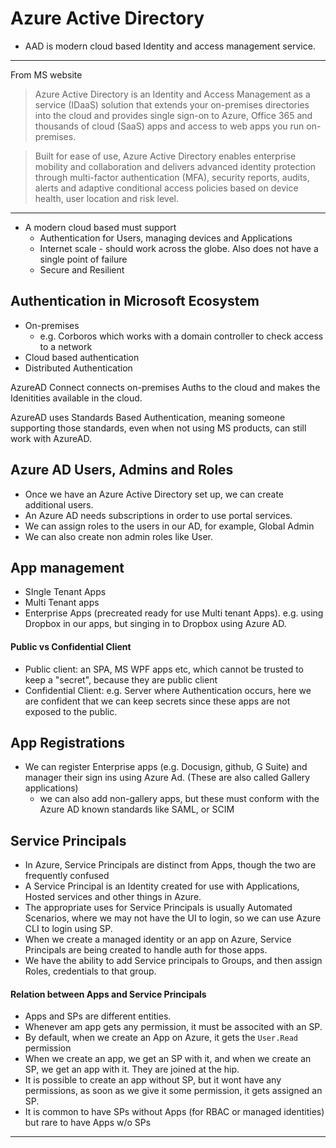 # Azure Active Directory

- AAD is modern cloud based Identity and access management service.

---

From MS website

> Azure Active Directory is an Identity and Access Management as a service (IDaaS) solution that extends your on-premises directories into the cloud and provides single sign-on to Azure, Office 365 and thousands of cloud (SaaS) apps and access to web apps you run on-premises.

> Built for ease of use, Azure Active Directory enables enterprise mobility and collaboration and delivers advanced identity protection through multi-factor authentication (MFA), security reports, audits, alerts and adaptive conditional access policies based on device health, user location and risk level.

---

- A modern cloud based must support
  - Authentication for Users, managing devices and Applications
  - Internet scale - should work across the globe. Also does not have a single point of failure
  - Secure and Resilient

## Authentication in Microsoft Ecosystem

- On-premises
  - e.g. Corboros which works with a domain controller to check access to a network
- Cloud based authentication
- Distributed Authentication

AzureAD Connect connects on-premises Auths to the cloud and makes the Idenitities available in the cloud.

AzureAD uses Standards Based Authentication, meaning someone supporting those standards, even when not using MS products, can still work with AzureAD.

## Azure AD Users, Admins and Roles

- Once we have an Azure Active Directory set up, we can create additional users.
- An Azure AD needs subscriptions in order to use portal services.
- We can assign roles to the users in our AD, for example, Global Admin
- We can also create non admin roles like User.

## App management

- SIngle Tenant Apps
- Multi Tenant apps
- Enterprise Apps (precreated ready for use Multi tenant Apps). e.g. using Dropbox in our apps, but singing in to Dropbox using Azure AD.

#### Public vs Confidential Client

- Public client: an SPA, MS WPF apps etc, which cannot be trusted to keep a "secret", because they are public client
- Confidential Client: e.g. Server where Authentication occurs, here we are confident that we can keep secrets since these apps are not exposed to the public.

## App Registrations

- We can register Enterprise apps (e.g. Docusign, github, G Suite) and manager their sign ins using Azure Ad. (These are also called Gallery applications)
  - we can also add non-gallery apps, but these must conform with the Azure AD known standards like SAML, or SCIM

## Service Principals

- In Azure, Service Principals are distinct from Apps, though the two are frequently confused
- A Service Principal is an Identity created for use with Applications, Hosted services and other things in Azure.
- The appropriate uses for Service Principals is usually Automated Scenarios, where we may not have the UI to login, so we can use Azure CLI to login using SP.
- When we create a managed identity or an app on Azure, Service Principals are being created to handle auth for those apps.
- We have the ability to add Service principals to Groups, and then assign Roles, credentials to that group.

#### Relation between Apps and Service Principals

- Apps and SPs are different entities.
- Whenever am app gets any permission, it must be associted with an SP.
- By default, when we create an App on Azure, it gets the `User.Read` permission
- When we create an app, we get an SP with it, and when we create an SP, we get an app with it. They are joined at the hip.
- It is possible to create an app without SP, but it wont have any permissions, as soon as we give it some permission, it gets assigned an SP.
- It is common to have SPs without Apps (for RBAC or managed identities) but rare to have Apps w/o SPs

---
